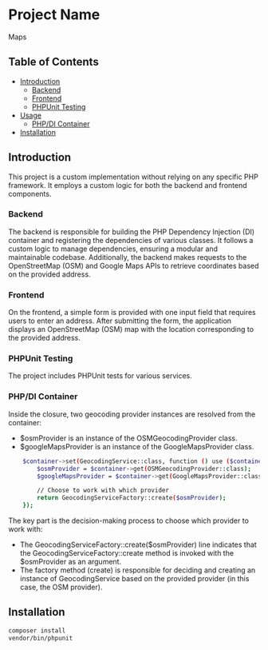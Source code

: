 # Project Name

Maps 

## Table of Contents

- [Introduction](#introduction)
    - [Backend](#backend)
    - [Frontend](#frontend)
    - [PHPUnit Testing](#phpunit-testing)
- [Usage](#usage)
  - [PHP/DI Container](#phpdi-container)
- [Installation](#installation)

## Introduction

This project is a custom implementation without relying on any specific PHP framework. It employs a custom logic for both the backend and frontend components.

### Backend

The backend is responsible for building the PHP Dependency Injection (DI) container and registering the dependencies of various classes. It follows a custom logic to manage dependencies, ensuring a modular and maintainable codebase. Additionally, the backend makes requests to the OpenStreetMap (OSM) and Google Maps APIs to retrieve coordinates based on the provided address.

### Frontend

On the frontend, a simple form is provided with one input field that requires users to enter an address. After submitting the form, the application displays an OpenStreetMap (OSM) map with the location corresponding to the provided address.

### PHPUnit Testing

The project includes PHPUnit tests for various services.

### PHP/DI Container

Inside the closure, two geocoding provider instances are resolved from the container:
- $osmProvider is an instance of the OSMGeocodingProvider class.
- $googleMapsProvider is an instance of the GoogleMapsProvider class.

```bash
	$container->set(GeocodingService::class, function () use ($container) {
		$osmProvider = $container->get(OSMGeocodingProvider::class);
		$googleMapsProvider = $container->get(GoogleMapsProvider::class);

		// Choose to work with which provider
		return GeocodingServiceFactory::create($osmProvider);
	});
```

The key part is the decision-making process to choose which provider to work with:
 - The GeocodingServiceFactory::create($osmProvider) line indicates that the GeocodingServiceFactory::create method is invoked with the $osmProvider as an argument.
 - The factory method (create) is responsible for deciding and creating an instance of GeocodingService based on the provided provider (in this case, the OSM provider).

## Installation

```bash
composer install
vendor/bin/phpunit

